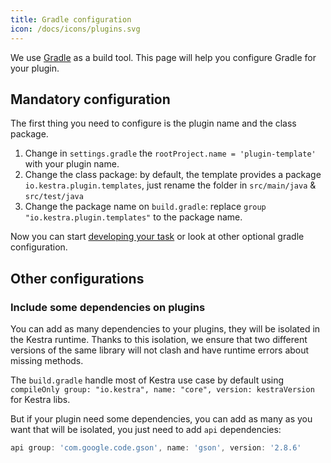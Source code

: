 ```yaml
---
title: Gradle configuration
icon: /docs/icons/plugins.svg
---
```


We use [Gradle](https://gradle.org/) as a build tool. This page will help you configure Gradle for your plugin.


## Mandatory configuration
The first thing you need to configure is the plugin name and the class package.

1. Change in `settings.gradle` the `rootProject.name = 'plugin-template'` with your plugin name.
2. Change the class package: by default, the template provides a package `io.kestra.plugin.templates`, just rename the folder in `src/main/java` & `src/test/java`
3. Change the package name on `build.gradle`: replace `group "io.kestra.plugin.templates"` to the package name.


Now you can start [developing your task](./03.tasks.md) or look at other optional gradle configuration.

## Other configurations

### Include some dependencies on plugins

You can add as many dependencies to your plugins, they will be isolated in the Kestra runtime. Thanks to this isolation, we ensure that two different versions of the same library will not clash and have runtime errors about missing methods.

The `build.gradle` handle most of Kestra use case by default using `compileOnly group: "io.kestra", name: "core", version: kestraVersion` for Kestra libs.

But if your plugin need some dependencies, you can add as many as you want that will be isolated, you just need to add `api` dependencies:

```groovy
api group: 'com.google.code.gson', name: 'gson', version: '2.8.6'
```


